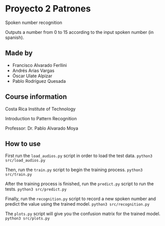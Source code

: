 # Proyecto 2 Patrones
Spoken number recognition

Outputs a number from 0 to 15 according to the input
spoken number (in spanish).

## Made by
* Francisco Alvarado Ferllini
* Andrés Arias Vargas
* Óscar Ulate Alpizar
* Pablo Rodríguez Quesada

## Course information
Costa Rica Institute of Technology

Introduction to Pattern Recognition

Professor: Dr. Pablo Alvarado Moya

## How to use

First run the `load_audios.py` script in order to load the test
data.
``
python3 src/load_audios.py
``

Then, run the `train.py` script to begin the training process.
``
python3 src/train.py
``

After the training process is finished, run the `predict.py`
script to run the tests.
``
python3 src/predict.py
``

Finally, run the `recognition.py` script to record a new spoken number
and predict the value using the trained model.
``
python3 src/recognition.py
``

The `plots.py` script will give you the confusion matrix for the 
trained model.
``
python3 src/plots.py
``
